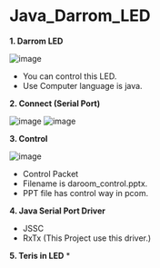 # Java_Darrom_LED

**1. Darrom LED**

![image](https://user-images.githubusercontent.com/76181126/119914964-6da0f300-bf9c-11eb-9c5a-b858f025e5fa.png)
* You can control this LED.
* Use Computer language is java.



**2. Connect (Serial Port)**

![image](https://user-images.githubusercontent.com/76181126/119914984-77c2f180-bf9c-11eb-901a-4229df1aeb03.png) ![image](https://user-images.githubusercontent.com/76181126/119914996-7abde200-bf9c-11eb-876f-2331300c18d8.png) 



**3. Control**

![image](https://user-images.githubusercontent.com/76181126/119915023-89a49480-bf9c-11eb-9bf2-78728b8af842.png)

* Control Packet
* Filename is daroom_control.pptx.
* PPT file has control way in pcom.


**4. Java Serial Port Driver**
* JSSC 
* RxTx (This Project use this driver.)



**5. Teris in LED**
* 

